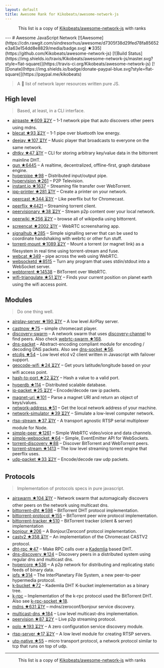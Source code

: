 ```yaml
---
layout: default
title: Awesome Rank for Kikobeats/awesome-network-js
---
```


<p align="center">
	This list is a copy of <a href="https://github.com/Kikobeats/awesome-network-js">Kikobeats/awesome-network-js</a> with ranks
</p>
---
# Awesome JavaScript Network [![Awesome](https://cdn.rawgit.com/sindresorhus/awesome/d7305f38d29fed78fa85652e3a63e154dd8e8829/media/badge.svg) ★335](https://github.com/Kikobeats/awesome-network-js) [![Build Status](https://img.shields.io/travis/Kikobeats/awesome-network-js/master.svg?style=flat-square)](https://travis-ci.org/Kikobeats/awesome-network-js) [![Donate](https://img.shields.io/badge/donate-paypal-blue.svg?style=flat-square)](https://paypal.me/kikobeats)

> A 🎩 list of network layer resources written pure JS.

## High level

> Based, at least, in a CLI interface.

* [airpaste ★609 ⏳2Y](https://github.com/mafintosh/airpaste) – 1-1 network pipe that auto discovers other peers using mdns.
* [blecat ★93 ⏳2Y](https://github.com/mafintosh/blecat) – 1-1 pipe over bluetooth low energy.
* [deejay ★107 ⏳1Y](https://github.com/mafintosh/deejay) – Music player that broadcasts to everyone on the same network.
* [dhtkv ★47 ⏳1Y](https://github.com/maxogden/dhtkv) – CLI for storing arbitrary key/value data in the bittorrent mainline DHT.
* [gun ★6445](https://github.com/amark/gun) – A realtime, decentralized, offline-first, graph database engine.
* [hyperpipe ★98](https://github.com/mafintosh/hyperpipe) – Distributed input/output pipe.
* [hypervision ★261](https://github.com/mafintosh/hypervision) – P2P Television.
* [instant.io ★1637](https://github.com/webtorrent/instant.io) – Streaming file transfer over WebTorrent.
* [ipp-printer ★281 ⏳1Y](https://github.com/watson/ipp-printer) – Create a printer on your network.
* [peercast ★344 ⏳3Y](https://github.com/mafintosh/peercast) – Like peerflix but for Chromecast.
* [peerflix ★4421](https://github.com/mafintosh/peerflix) – Streaming torrent client.
* [peervisionary ★38 ⏳2Y](https://github.com/mafintosh/peervisionary) – Stream p2p content over your local network.
* [peerwiki ★256 ⏳2Y](https://github.com/mafintosh/peerwiki) – browse all of wikipedia using bittorrent.
* [screencat ★2002 ⏳1Y](https://github.com/maxogden/screencat) – WebRTC screensharing app.
* [signalhub ★285](https://github.com/mafintosh/signalhub) – Simple signalling server that can be used to coordinate handshaking with webrtc or other fun stuff.
* [torrent-mount ★1089 ⏳2Y](https://github.com/mafintosh/torrent-mount) – Mount a torrent (or magnet link) as a filesystem in real time using torrent-stream and fuse.
* [webcat ★349](https://github.com/mafintosh/webcat) – pipe across the web using WebRTC.
* [websocketd ★8515](https://github.com/joewalnes/websocketd) – Turn any program that uses stdin/stdout into a WebSocket server.
* [webtorrent ★14538](https://github.com/webtorrent/webtorrent) – BitTorrent over WebRTC.
* [wifi-triangulate ★51 ⏳1Y](https://github.com/watson/wifi-triangulate) – Finds your current position on planet earth using the wifi access point.

## Modules

> Do one thing well.

* [airplay-server ★190 ⏳1Y](https://github.com/watson/airplay-server) – A low level AirPlay server.
* [castnow ★75](https://github.com/xat/chromecast-player) – simple chromecast player.
* [discovery-swarm](https://github.com/mafintosh/discovery-swarm) – A network swarm that uses [discovery-channel](https://github.com/maxogden/discovery-channel) to find peers. Also check [webrtc-swarm ★168](https://github.com/mafintosh/webrtc-swarm).
* [dns-packet](https://github.com/mafintosh/dns-packet) – Abstract-encoding compliant module for encoding / decoding DNS packets. Also see [dns-socket ★56](https://github.com/mafintosh/dns-socket).
* [etcdjs ★54](https://github.com/mafintosh/etcdjs) – Low level etcd v2 client written in Javascript with failover support.
* [geocode-wifi ★24 ⏳2Y](https://github.com/watson/geocode-wifi) – Get yours latitude/longitude based on your wifi access point.
* [hash-to-port ★22 ⏳2Y](https://github.com/mafintosh/hash-to-port) – Hash a value to a valid port.
* [hyperdb ★114](https://github.com/mafintosh/hyperdb) – Distributed scalable database.
* [ip-packet ★25 ⏳2Y](https://github.com/mafintosh/ip-packet) – Encode/decode raw ip packets.
* [magnet-uri ★101](https://github.com/webtorrent/magnet-uri) – Parse a magnet URI and return an object of keys/values.
* [network-address ★51](https://github.com/mafintosh/network-address) – Get the local network address of your machine.
* [network-simulator ★39 ⏳2Y](https://github.com/substack/network-simulator) – Simulate a low-level computer network.
* [rtsp-stream ★37 ⏳1Y](https://github.com/watson/rtsp-stream) - A transport agnostic RTSP serial multiplexer module for Node.
* [simple-peer ★1261](https://github.com/feross/simple-peer) – Simple WebRTC video/voice and data channels.
* [simple-websocket ★64](https://github.com/feross/simple-websocket) – Simple, EventEmitter API for WebSockets.
* [torrent-discovery ★88](https://github.com/webtorrent/torrent-discovery) – Discover BitTorrent and WebTorrent peers.
* [torrent-stream ★1413](https://github.com/mafintosh/torrent-stream) – The low level streaming torrent engine that peerflix uses.
* [udp-packet ★33 ⏳2Y](https://github.com/substack/udp-packet) – Encode/decode raw udp packets.

## Protocols

> Implementation of protocols specs in pure javascript.

* [airswarm ★104 ⏳1Y](https://github.com/mafintosh/airswarm) – Network swarm that automagically discovers other peers on the network using multicast dns.
* [bittorrent-dht ★598](https://github.com/webtorrent/bittorrent-dht) – BitTorrent DHT protocol implementation.
* [bittorrent-protocol ★155](https://github.com/webtorrent/bittorrent-protocol) – BitTorrent peer wire protocol implementation.
* [bittorrent-tracker ★510](https://github.com/webtorrent/bittorrent-tracker) – BitTorrent tracker (client & server) implementation
* [bonjour ★206](https://github.com/watson/bonjour) – A Bonjour/Zeroconf protocol implementation.
* [castv2 ★358 ⏳1Y](https://github.com/thibauts/node-castv2) – An implementation of the Chromecast CASTV2 protocol.
* [dht-rpc ★47](https://github.com/mafintosh/dht-rpc) – Make RPC calls over a [Kademlia](https://pdos.csail.mit.edu/~petar/papers/maymounkov-kademlia-lncs.pdf) based DHT.
* [dns-discovery ★124](https://github.com/mafintosh/dns-discovery) – Discovery peers in a distributed system using regular dns and multicast dns.
* [hypercore ★536](https://github.com/mafintosh/hypercore) – A p2p network for distributing and replicating static feeds of binary data.
* [ipfs ★314](https://github.com/ipfs/js-ipfs-api) – The InterPlanetary File System, a new peer-to-peer hypermedia protocol.
* [k-bucket ★72](https://github.com/tristanls/k-bucket) – Kademlia DHT K-bucket implementation as a binary tree.
* [k-rpc](https://github.com/mafintosh/k-rpc) – Implementation of the k-rpc protocol used the BitTorrent DHT. Also see [k-rpc-socket ★18](https://github.com/mafintosh/k-rpc-socket).
* [mdns ★631 ⏳1Y](https://github.com/agnat/node_mdns) – mdns/zeroconf/bonjour service discovery.
* [multicast-dns ★184](https://github.com/mafintosh/multicast-dns) – Low level multicast-dns implementation.
* [peervision ★87 ⏳2Y](https://github.com/mafintosh/peervision) – Live p2p streaming protocol.
* [polo ★193 ⏳2Y](https://github.com/mafintosh/polo) – A zero configuration service discovery module.
* [rtsp-server ★17 ⏳2Y](https://github.com/watson/rtsp-server) – A low level module for creating RTSP servers.
* [utp-native ★55](https://github.com/mafintosh/utp-native) – micro transport protocol, a network protocol similar to tcp that runs on top of udp.
---
<p align="center">
	This list is a copy of <a href="https://github.com/Kikobeats/awesome-network-js">Kikobeats/awesome-network-js</a> with ranks
</p>
